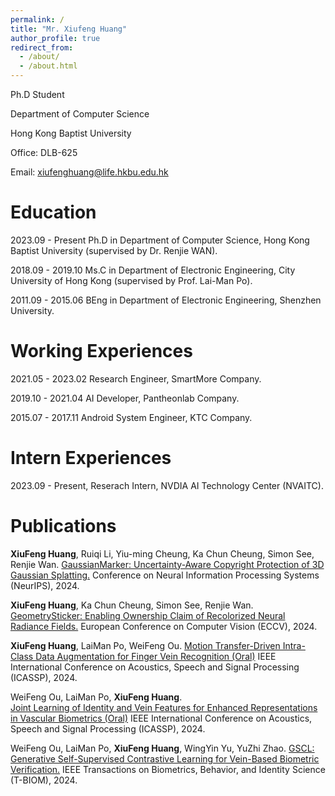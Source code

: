 ```yaml
---
permalink: /
title: "Mr. Xiufeng Huang"
author_profile: true
redirect_from: 
  - /about/
  - /about.html
---
```


Ph.D Student

Department of Computer Science

Hong Kong Baptist University

Office: DLB-625

Email: xiufenghuang@life.hkbu.edu.hk

Education
======
2023.09 - Present Ph.D in Department of Computer Science, Hong Kong Baptist University (supervised by Dr. Renjie WAN).

2018.09 - 2019.10 Ms.C in Department of Electronic Engineering, City University of Hong Kong (supervised by Prof. Lai-Man Po).

2011.09 - 2015.06 BEng in Department of Electronic Engineering, Shenzhen University.

Working Experiences
======
2021.05 - 2023.02  Research Engineer, SmartMore Company.

2019.10 - 2021.04  AI Developer, Pantheonlab Company.

2015.07 - 2017.11  Android System Engineer, KTC Company.

Intern Experiences
======
2023.09 - Present, Reserach Intern, NVDIA AI Technology Center (NVAITC). 

Publications
======
**XiuFeng Huang**, Ruiqi Li, Yiu-ming Cheung, Ka Chun Cheung, Simon See, Renjie Wan. 
[GaussianMarker: Uncertainty-Aware Copyright Protection of 3D Gaussian Splatting.](https://kevinhuangxf.github.io/GaussianMarker/)
Conference on Neural Information Processing Systems (NeurIPS), 2024.

**XiuFeng Huang**, Ka Chun Cheung, Simon See, Renjie Wan. 
[GeometrySticker: Enabling Ownership Claim of Recolorized Neural Radiance Fields.](https://kevinhuangxf.github.io/GeometrySticker/)
European Conference on Computer Vision (ECCV), 2024.

**XiuFeng Huang**, LaiMan Po, WeiFeng Ou. 
[Motion Transfer-Driven Intra-Class Data Augmentation for Finger Vein Recognition (Oral)]()
IEEE International Conference on Acoustics, Speech and Signal Processing (ICASSP), 2024.

WeiFeng Ou, LaiMan Po, **XiuFeng Huang**.	
[Joint Learning of Identity and Vein Features for Enhanced Representations in Vascular Biometrics (Oral)]()
IEEE International Conference on Acoustics, Speech and Signal Processing (ICASSP), 2024.

WeiFeng Ou, LaiMan Po, **XiuFeng Huang**, WingYin Yu, YuZhi Zhao. 
[GSCL: Generative Self-Supervised Contrastive Learning for Vein-Based Biometric Verification.]()
IEEE Transactions on Biometrics, Behavior, and Identity Science	(T-BIOM), 2024.	


